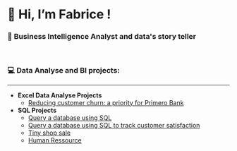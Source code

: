 <h1>👋 Hi, I’m Fabrice !</h1>
<h3>👀 <b>Business Intelligence Analyst and data's story teller</b></h3>

<br/>
<h3>💻 Data Analyse and BI projects: </h3>
<hr/>

- <b>Excel Data Analyse Projects</b>
  - [Reducing customer churn: a priority for Primero Bank](https://github.com/Fabnexus/excel_projects.git)
- <b>SQL Projects</b>
  - [Query a database using SQL](https://github.com/Fabnexus/SQL_1.git)
  - [Query a database using SQL to track customer satisfaction](https://github.com/Fabnexus/SQL_2.git)
  - [Tiny shop sale](https://github.com/Fabnexus/SQL_3.git)
  - [Human Ressource](https://github.com/Fabnexus/SQL_4.git)
 



<!---
Fabnexus/Fabnexus is a ✨ special ✨ repository because its `README.md` (this file) appears on your GitHub profile.
You can click the Preview link to take a look at your changes.
--->
